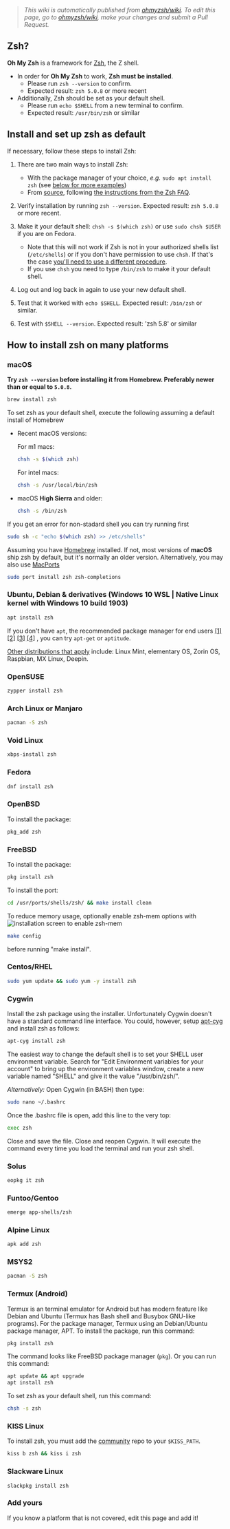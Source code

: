 > _This wiki is automatically published from [ohmyzsh/wiki](https://github.com/ohmyzsh/wiki). To edit this page,_
> _go to [ohmyzsh/wiki](https://github.com/ohmyzsh/wiki), make your changes and submit a Pull Request._

## Zsh?

**Oh My Zsh** is a framework for [Zsh](https://www.zsh.org), the Z shell.

- In order for **Oh My Zsh** to work, **Zsh must be installed**.
  - Please run `zsh --version` to confirm.
  - Expected result: `zsh 5.0.8` or more recent
- Additionally, Zsh should be set as your default shell.
  - Please run `echo $SHELL` from a new terminal to confirm.
  - Expected result: `/usr/bin/zsh` or similar

## Install and set up zsh as default

If necessary, follow these steps to install Zsh:

1. There are two main ways to install Zsh:

   - With the package manager of your choice, _e.g._ `sudo apt install zsh` (see [below for more examples](#how-to-install-zsh-on-many-platforms))
   - From [source](https://zsh.sourceforge.io/Arc/source.html), following [the instructions from the Zsh FAQ](https://zsh.sourceforge.io/FAQ/zshfaq01.html#l7).

2. Verify installation by running `zsh --version`. Expected result: `zsh 5.0.8` or more recent.

3. Make it your default shell: `chsh -s $(which zsh)` or use `sudo chsh $USER` if you are on Fedora.

   - Note that this will not work if Zsh is not in your authorized shells list (`/etc/shells`)
    or if you don't have permission to use `chsh`. If that's the case [you'll need to use a different procedure](https://www.google.com/search?q=zsh+default+without+chsh).
    - If you use `chsh` you need to type `/bin/zsh` to make it your default shell.

4. Log out and log back in again to use your new default shell.

5. Test that it worked with `echo $SHELL`. Expected result: `/bin/zsh` or similar.

6. Test with `$SHELL --version`. Expected result: 'zsh 5.8' or similar

## How to install zsh on many platforms

### macOS

**Try `zsh --version` before installing it from Homebrew. Preferably newer than or equal to `5.0.8`.**

```sh
brew install zsh
```

To set zsh as your default shell, execute the following assuming a default install of Homebrew

- Recent macOS versions:

  For m1 macs:

  ```sh
  chsh -s $(which zsh)
  ```
  
  For intel macs:

  ```sh
  chsh -s /usr/local/bin/zsh
  ```

- macOS **High Sierra** and older:

  ```sh
  chsh -s /bin/zsh
  ```

If you get an error for non-stadard shell you can try running first 

```sh
sudo sh -c "echo $(which zsh) >> /etc/shells"
```

Assuming you have [Homebrew](https://brew.sh/) installed. If not, most versions of
**macOS** ship zsh by default, but it's normally an older version.  Alternatively, you may
also use [MacPorts](https://www.macports.org/)

```sh
sudo port install zsh zsh-completions
```

### Ubuntu, Debian & derivatives (Windows 10 WSL | Native Linux kernel with Windows 10 build 1903)

```sh
apt install zsh
```

If you don't have `apt`, the recommended package manager for end users
[[1]](https://askubuntu.com/a/446484)
[[2]](https://askubuntu.com/a/775264)
[[3]](https://help.ubuntu.com/lts/serverguide/apt.html)
[[4]](https://www.howtogeek.com/234583/simplify-command-line-package-management-with-apt-instead-of-apt-get/)
, you can try `apt-get` or `aptitude`.

[Other distributions that apply](https://en.wikipedia.org/wiki/List_of_Linux_distributions#Debian-based) include:
Linux Mint, elementary OS, Zorin OS, Raspbian, MX Linux, Deepin.

### OpenSUSE

```sh
zypper install zsh
```

### Arch Linux or Manjaro

```sh
pacman -S zsh
```

### Void Linux

```sh
xbps-install zsh
```

### Fedora

```sh
dnf install zsh
```

### OpenBSD

To install the package:

```sh
pkg_add zsh
```

### FreeBSD

To install the package:

```sh
pkg install zsh
```

To install the port:

```sh
cd /usr/ports/shells/zsh/ && make install clean
```

To reduce memory usage, optionally enable zsh-mem options with
![installation screen to enable zsh-mem](https://i.imgur.com/l4id6Ek.png)

```sh
make config
```

before running "make install".

### Centos/RHEL

```sh
sudo yum update && sudo yum -y install zsh
```

### Cygwin

Install the zsh package using the installer. Unfortunately Cygwin doesn't have a standard command line interface. You could, however, setup [apt-cyg](https://github.com/kou1okada/apt-cyg) and install zsh as follows:

```sh
apt-cyg install zsh
```

The easiest way to change the default shell is to set your SHELL user environment variable. Search for "Edit Environment variables for your account" to bring up the environment variables window, create a new variable named "SHELL" and give it the value "/usr/bin/zsh/".

*Alternatively:*
Open Cygwin (in BASH) then type:

```sh
sudo nano ~/.bashrc
```

Once the .bashrc file is open, add this line to the very top:

```sh
exec zsh
```

Close and save the file.
Close and reopen Cygwin.
It will execute the command every time you load the terminal and run your zsh shell.

### Solus

```sh
eopkg it zsh
```

### Funtoo/Gentoo

```sh
emerge app-shells/zsh
```

### Alpine Linux

```sh
apk add zsh
```

### MSYS2

```sh
pacman -S zsh
```

### Termux (Android)

Termux is an terminal emulator for Android but has modern feature like Debian and Ubuntu (Termux has Bash shell and Busybox GNU-like programs). For the package manager, Termux using an Debian/Ubuntu package manager, APT.
To install the package, run this command:

```sh
pkg install zsh
```

The command looks like FreeBSD package manager (`pkg`). Or you can run this command:

```sh
apt update && apt upgrade
apt install zsh
```

To set zsh as your default shell, run this command:

```sh
chsh -s zsh
```

### KISS Linux

To install zsh, you must add the [community](https://github.com/kiss-community/repo-community/) repo to your `$KISS_PATH`.

```sh
kiss b zsh && kiss i zsh
```

### Slackware Linux

```
slackpkg install zsh
```

### Add yours

If you know a platform that is not covered, edit this page and add it!
